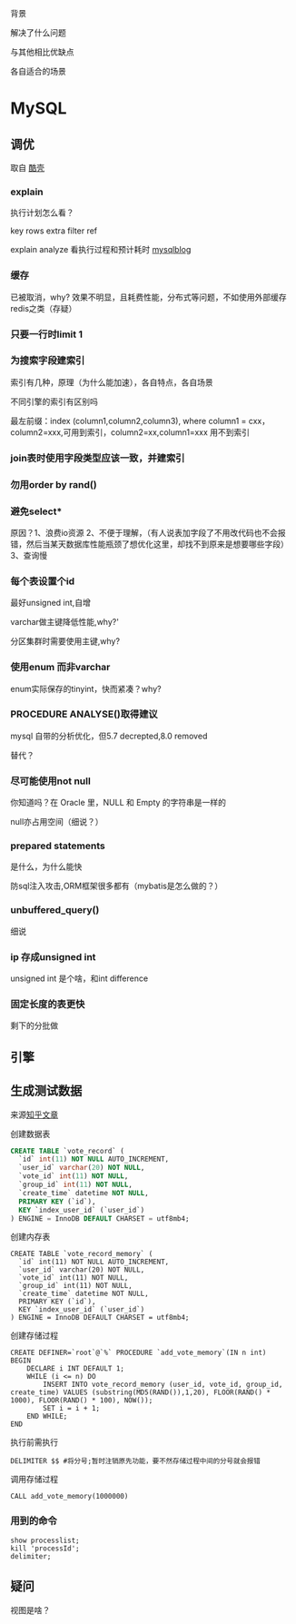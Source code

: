 背景

解决了什么问题

与其他相比优缺点

各自适合的场景

# MySQL

## 调优

取自  [酷壳](https://coolshell.cn/articles/1846.html)

### explain

执行计划怎么看？

key rows extra filter ref

explain analyze 看执行过程和预计耗时 [mysqlblog](https://dev.mysql.com/blog-archive/mysql-explain-analyze/#:~:text=EXPLAIN%20ANALYZE%20is%20a%20profiling,points%20in%20the%20execution%20plan.)

### 缓存

已被取消，why?	效果不明显，且耗费性能，分布式等问题，不如使用外部缓存redis之类（存疑）

### 只要一行时limit 1

### 为搜索字段建索引

索引有几种，原理（为什么能加速），各自特点，各自场景

不同引擎的索引有区别吗

最左前缀：index (column1,column2,column3), where column1 = cxx，column2=xxx,可用到索引，column2=xx,column1=xxx 用不到索引

### join表时使用字段类型应该一致，并建索引

### 勿用order by rand()

### 避免select*

原因？1、浪费io资源 2、不便于理解，（有人说表加字段了不用改代码也不会报错，然后当某天数据库性能瓶颈了想优化这里，却找不到原来是想要哪些字段）3、查询慢

### 每个表设置个id

最好unsigned int,自增

varchar做主键降低性能,why?'

分区集群时需要使用主键,why?

### 使用enum 而非varchar

enum实际保存的tinyint，快而紧凑？why?

###  PROCEDURE ANALYSE()取得建议

mysql 自带的分析优化，但5.7 decrepted,8.0 removed

替代？

### 尽可能使用not null

你知道吗？在 Oracle 里，NULL 和 Empty 的字符串是一样的

null亦占用空间（细说？）



### prepared statements

是什么，为什么能快

防sql注入攻击,ORM框架很多都有（mybatis是怎么做的？）

### unbuffered_query()

细说

### ip 存成unsigned int 

unsigned int 是个啥，和int difference

### 固定长度的表更快



剩下的分批做



## 引擎





## 生成测试数据

来源[知乎文章](https://zhuanlan.zhihu.com/p/85417466)

创建数据表

```sql
CREATE TABLE `vote_record` (
  `id` int(11) NOT NULL AUTO_INCREMENT,
  `user_id` varchar(20) NOT NULL,
  `vote_id` int(11) NOT NULL,
  `group_id` int(11) NOT NULL,
  `create_time` datetime NOT NULL,
  PRIMARY KEY (`id`),
  KEY `index_user_id` (`user_id`)
) ENGINE = InnoDB DEFAULT CHARSET = utf8mb4;
```

创建内存表

```mysql
CREATE TABLE `vote_record_memory` (
  `id` int(11) NOT NULL AUTO_INCREMENT,
  `user_id` varchar(20) NOT NULL,
  `vote_id` int(11) NOT NULL,
  `group_id` int(11) NOT NULL,
  `create_time` datetime NOT NULL,
  PRIMARY KEY (`id`),
  KEY `index_user_id` (`user_id`)
) ENGINE = InnoDB DEFAULT CHARSET = utf8mb4;
```

创建存储过程

```mysql
CREATE DEFINER=`root`@`%` PROCEDURE `add_vote_memory`(IN n int)
BEGIN
    DECLARE i INT DEFAULT 1;
    WHILE (i <= n) DO
        INSERT INTO vote_record_memory (user_id, vote_id, group_id, create_time) VALUES (substring(MD5(RAND()),1,20), FLOOR(RAND() * 1000), FLOOR(RAND() * 100), NOW());
        SET i = i + 1;
    END WHILE;
END
```

执行前需执行

```mysql
DELIMITER $$ #将分号;暂时注销原先功能，要不然存储过程中间的分号就会报错
```

调用存储过程

```mysql
CALL add_vote_memory(1000000) 
```



### 用到的命令

```mysql
show processlist; 
kill 'processId';
delimiter;
```

## 疑问

视图是啥？
